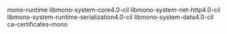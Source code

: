 mono-runtime
libmono-system-core4.0-cil
libmono-system-net-http4.0-cil
libmono-system-runtime-serialization4.0-cil
libmono-system-data4.0-cil
ca-certificates-mono
